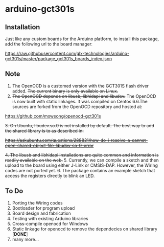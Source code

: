# arduino-gct301s

## Installation
Just like any custom boards for the Arduino platform, to install this package, add the following url to the board manager:

  https://raw.githubusercontent.com/glx-technologies/arduino-gct301s/master/package_gct301s_boards_index.json

## Note
1. The OpenOCD is a customed version with the GCT301S flash driver added. ~~The current binary is only available on Linux.~~
2. ~~The OpenOCD depends on libusb, libhidapi and libudev.~~ The OpenOCD is now built with static linkages. It was compiled on Centos 6.6.The sources are forked from the OpenOCD repository and hosted at:

  https://github.com/mowsong/openocd-gct301s

~~3. On Ubuntu, libudev.so.0 is not installed by default. The best way to add the shared library is to as described in:~~

  ~~https://askubuntu.com/questions/288821/how-do-i-resolve-a-cannot-open-shared-object-file-libudev-so-0-error~~

~~4. The libusb and libhidapi installations are quite common and information is readily available on the web.~~
5. Currently, we can compile a sketch and then upload to the board using either J-Link or CMSIS-DAP. However, the Wiring codes are not ported yet. 
6. The package contains an example sketch that access the registers directly to blink an LED.

## To Do
1. Porting the Wiring codes
2. Bootloader for program upload
3. Board design and fabrication
4. Testing with existing Arduino libraries
5. Cross-compile openocd for Windows
6. Static linkage for openocd to remove the dependecies on shared library [**DONE**]
7. many more...

